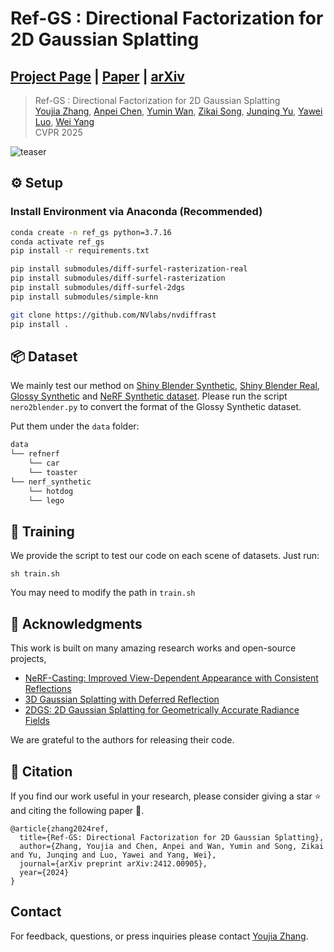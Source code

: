 # Ref-GS : Directional Factorization for 2D Gaussian Splatting

## [Project Page](https://ref-gs.github.io/) | [Paper](https://arxiv.org/pdf/2412.00905) | [arXiv](https://arxiv.org/abs/2412.00905)

> Ref-GS : Directional Factorization for 2D Gaussian Splatting<br>
> [Youjia Zhang](https://ref-gs.github.io/), [Anpei Chen](https://apchenstu.github.io/), [Yumin Wan](https://ref-gs.github.io/), [Zikai Song](https://skyesong38.github.io/), [Junqing Yu](https://scholar.google.com/citations?hl=zh-CN&user=_UjqBfcAAAAJ), [Yawei Luo](https://scholar.google.com/citations?hl=zh-CN&user=pnVwaGsAAAAJ), [Wei Yang](https://weiyang-hust.github.io/)<br>
> CVPR 2025

![teaser](assets/teaser.jpg)

## ⚙️ Setup

### Install Environment via Anaconda (Recommended)
```bash
conda create -n ref_gs python=3.7.16
conda activate ref_gs
pip install -r requirements.txt

pip install submodules/diff-surfel-rasterization-real
pip install submodules/diff-surfel-rasterization
pip install submodules/diff-surfel-2dgs
pip install submodules/simple-knn

git clone https://github.com/NVlabs/nvdiffrast
pip install .
```

## 📦 Dataset
We mainly test our method on [Shiny Blender Synthetic](https://storage.googleapis.com/gresearch/refraw360/ref.zip), [Shiny Blender Real](https://storage.googleapis.com/gresearch/refraw360/ref_real.zip), [Glossy Synthetic](https://liuyuan-pal.github.io/NeRO/) and [NeRF Synthetic dataset](https://drive.google.com/drive/folders/128yBriW1IG_3NJ5Rp7APSTZsJqdJdfc1). Please run the script `nero2blender.py` to convert the format of the Glossy Synthetic dataset.

Put them under the `data` folder:
```bash
data
└── refnerf
    └── car
    └── toaster
└── nerf_synthetic
    └── hotdog
    └── lego
```

## 🏃 Training
We provide the script to test our code on each scene of datasets. Just run:
```
sh train.sh
```
You may need to modify the path in `train.sh`

## 🫡 Acknowledgments

This work is built on many amazing research works and open-source projects,

- [NeRF-Casting: Improved View-Dependent Appearance with Consistent Reflections](https://dorverbin.github.io/nerf-casting/)
- [3D Gaussian Splatting with Deferred Reflection](https://github.com/gapszju/3DGS-DR/tree/main)
- [2DGS: 2D Gaussian Splatting for Geometrically Accurate Radiance Fields](https://surfsplatting.github.io/)

We are grateful to the authors for releasing their code.

## 📜 Citation

If you find our work useful in your research, please consider giving a star :star: and citing the following paper :pencil:.

```
@article{zhang2024ref,
  title={Ref-GS: Directional Factorization for 2D Gaussian Splatting},
  author={Zhang, Youjia and Chen, Anpei and Wan, Yumin and Song, Zikai and Yu, Junqing and Luo, Yawei and Yang, Wei},
  journal={arXiv preprint arXiv:2412.00905},
  year={2024}
}
```

## Contact

For feedback, questions, or press inquiries please contact [Youjia Zhang](Youjiazhang@hust.edu.cn).
